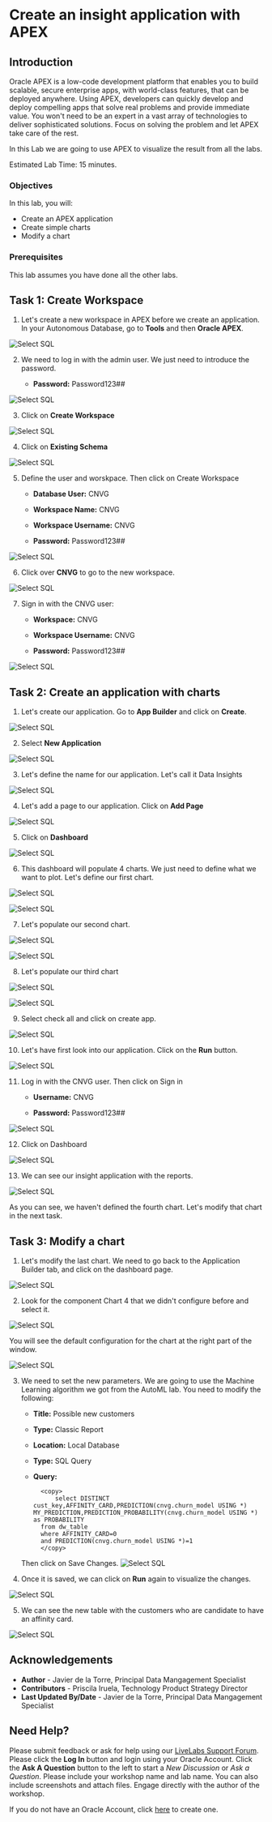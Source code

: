 # Create an insight application with APEX


## Introduction

Oracle APEX is a low-code development platform that enables you to build scalable, secure enterprise apps, with world-class features, that can be deployed anywhere. Using APEX, developers can quickly develop and deploy compelling apps that solve real problems and provide immediate value. You won't need to be an expert in a vast array of technologies to deliver sophisticated solutions. Focus on solving the problem and let APEX take care of the rest.

In this Lab we are going to use APEX to visualize the result from all the labs.

Estimated Lab Time: 15 minutes.

### Objectives

In this lab, you will:

* Create an APEX application
* Create simple charts 
* Modify a chart



### Prerequisites

This lab assumes you have done all the other labs.

## Task 1: Create Workspace

1. Let's create a new workspace in APEX before we create an application. In your Autonomous Database, go to **Tools** and then **Oracle APEX**.

![Select SQL](./images/go-to-apex.png)

2. We need to log in with the admin user. We just need to introduce the password. 

    - **Password:** Password123##

![Select SQL](./images/sign-admin.png)

3. Click on **Create Workspace**

![Select SQL](./images/create-workspace.png)

4. Click on **Existing Schema**

![Select SQL](./images/existing-schema.png)

5. Define the user and worskpace. Then click on Create Workspace

    - **Database User:** CNVG

    - **Workspace Name:** CNVG

    - **Workspace Username:** CNVG

    - **Password:** Password123##

![Select SQL](./images/define-workspace.png)

6. Click over **CNVG** to go to the new workspace.

![Select SQL](./images/new-workspace.png)

7. Sign in with the CNVG user:

    - **Workspace:** CNVG

    - **Workspace Username:** CNVG

    - **Password:** Password123##

![Select SQL](./images/sign-cnvg.png)

## Task 2: Create an application with charts

1. Let's create our application. Go to **App Builder** and click on **Create**.

![Select SQL](./images/create-app.png)

2. Select **New Application** 

![Select SQL](./images/new-app.png)

3. Let's define the name for our application. Let's call it Data Insights

![Select SQL](./images/data-insights.png)

4. Let's add a page to our application. Click on **Add Page**

![Select SQL](./images/add-page.png)

5. Click on **Dashboard**

![Select SQL](./images/add-dashboard.png)

6. This dashboard will populate 4 charts. We just need to define what we want to plot. Let's define our first chart.

![Select SQL](./images/chart1.png)

![Select SQL](./images/goto2.png)

7. Let's populate our second chart.

![Select SQL](./images/chart2.png)

![Select SQL](./images/goto3.png)

8. Let's populate our third chart

![Select SQL](./images/chart3.png)

![Select SQL](./images/finish-page.png)

9. Select check all and click on create app.

![Select SQL](./images/terminate-app.png)

10. Let's have first look into our application. Click on the **Run** button.

![Select SQL](./images/run-app.png)

11. Log in with the CNVG user. Then click on Sign in

    - **Username:** CNVG

    - **Password:** Password123##

![Select SQL](./images/log-cnvg.png)

12. Click on Dashboard

![Select SQL](./images/select-dashboard.png)

13. We can see our insight application with the reports.

![Select SQL](./images/first-report.PNG)

As you can see, we haven't defined the fourth chart. Let's modify that chart in the next task.

## Task 3: Modify a chart

1. Let's modify the last chart. We need to go back to the Application Builder tab, and click on the dashboard page.

![Select SQL](./images/dashboard-page.png)

2. Look for the component Chart 4 that we didn't configure before and select it.

![Select SQL](./images/select-chart4.png)

You will see the default configuration for the chart at the right part of the window. 

![Select SQL](./images/default-config.PNG)

3. We need to set the new parameters. We are going to use the Machine Learning algorithm we got from the AutoML lab. You need to modify the following:

    - **Title:** Possible new customers

    - **Type:** Classic Report

    - **Location:** Local Database

    - **Type:** SQL Query

    - **Query:** 

            <copy> 
                select DISTINCT cust_key,AFFINITY_CARD,PREDICTION(cnvg.churn_model USING *)  MY_PREDICTION,PREDICTION_PROBABILITY(cnvg.churn_model USING *)  as PROBABILITY
            from dw_table
            where AFFINITY_CARD=0
            and PREDICTION(cnvg.churn_model USING *)=1
            </copy>

    Then click on Save Changes.
![Select SQL](./images/save-changes.png)

4. Once it is saved, we can click on **Run** again to visualize the changes.

![Select SQL](./images/run-final.png)

5. We can see the new table with the customers who are candidate to have an affinity card.

![Select SQL](./images/final-report.PNG)

## Acknowledgements
* **Author** - Javier de la Torre, Principal Data Mangagement Specialist
* **Contributors** - Priscila Iruela, Technology Product Strategy Director
* **Last Updated By/Date** - Javier de la Torre, Principal Data Mangagement Specialist

## Need Help?
Please submit feedback or ask for help using our [LiveLabs Support Forum](https://community.oracle.com/tech/developers/categories/livelabsdiscussions). Please click the **Log In** button and login using your Oracle Account. Click the **Ask A Question** button to the left to start a *New Discussion* or *Ask a Question*.  Please include your workshop name and lab name.  You can also include screenshots and attach files.  Engage directly with the author of the workshop.

If you do not have an Oracle Account, click [here](https://profile.oracle.com/myprofile/account/create-account.jspx) to create one.